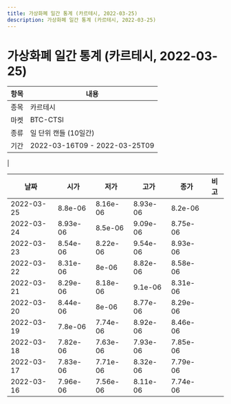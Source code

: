 ```yaml
---
title: 가상화폐 일간 통계 (카르테시, 2022-03-25)
description: 가상화폐 일간 통계 (카르테시, 2022-03-25)
---
```


가상화폐 일간 통계 (카르테시, 2022-03-25)
===

|항목|내용|
|--|--|
|종목|카르테시|
|마켓|BTC-CTSI|
|종류|일 단위 캔들 (10일간)|
|기간|2022-03-16T09 - 2022-03-25T09
|

|날짜|시가|저가|고가|종가|비고|
|--|--|--|--|--|--|
|2022-03-25|8.8e-06|8.16e-06|8.93e-06|8.2e-06|    |
|2022-03-24|8.93e-06|8.5e-06|9.09e-06|8.75e-06|    |
|2022-03-23|8.54e-06|8.22e-06|9.54e-06|8.93e-06|    |
|2022-03-22|8.31e-06|8e-06|8.82e-06|8.58e-06|    |
|2022-03-21|8.29e-06|8.18e-06|9.1e-06|8.31e-06|    |
|2022-03-20|8.44e-06|8e-06|8.77e-06|8.29e-06|    |
|2022-03-19|7.8e-06|7.74e-06|8.92e-06|8.46e-06|    |
|2022-03-18|7.82e-06|7.63e-06|7.93e-06|7.85e-06|    |
|2022-03-17|7.83e-06|7.71e-06|8.32e-06|7.79e-06|    |
|2022-03-16|7.96e-06|7.56e-06|8.11e-06|7.74e-06|    |
